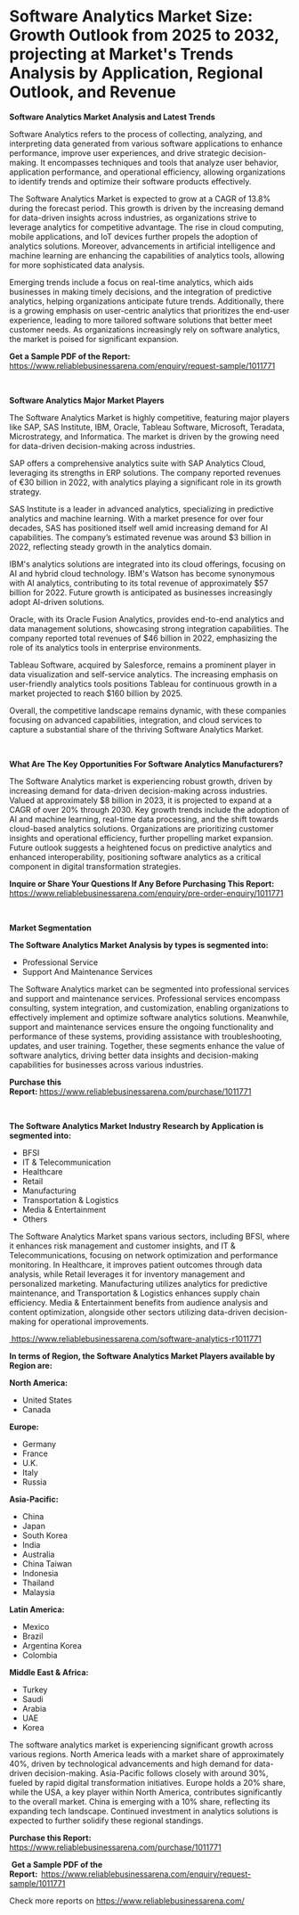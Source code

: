 <p><h1>Software Analytics Market Size: Growth Outlook from 2025 to 2032, projecting at Market's Trends Analysis by Application, Regional Outlook, and Revenue</h1></p><p><strong>Software Analytics Market Analysis and Latest Trends</strong></p>
<p><p>Software Analytics refers to the process of collecting, analyzing, and interpreting data generated from various software applications to enhance performance, improve user experiences, and drive strategic decision-making. It encompasses techniques and tools that analyze user behavior, application performance, and operational efficiency, allowing organizations to identify trends and optimize their software products effectively.</p><p>The Software Analytics Market is expected to grow at a CAGR of 13.8% during the forecast period. This growth is driven by the increasing demand for data-driven insights across industries, as organizations strive to leverage analytics for competitive advantage. The rise in cloud computing, mobile applications, and IoT devices further propels the adoption of analytics solutions. Moreover, advancements in artificial intelligence and machine learning are enhancing the capabilities of analytics tools, allowing for more sophisticated data analysis.</p><p>Emerging trends include a focus on real-time analytics, which aids businesses in making timely decisions, and the integration of predictive analytics, helping organizations anticipate future trends. Additionally, there is a growing emphasis on user-centric analytics that prioritizes the end-user experience, leading to more tailored software solutions that better meet customer needs. As organizations increasingly rely on software analytics, the market is poised for significant expansion.</p></p>
<p><strong>Get a Sample PDF of the Report:&nbsp;</strong> <a href="https://www.reliablebusinessarena.com/enquiry/request-sample/1011771?utm_campaign=3169&utm_medium=2&utm_source=Github&utm_content=ia&utm_term=05032025&utm_id=software-analytics">https://www.reliablebusinessarena.com/enquiry/request-sample/1011771</a></p>
<p>&nbsp;</p>
<p><strong>Software Analytics Major Market Players</strong></p>
<p><p>The Software Analytics Market is highly competitive, featuring major players like SAP, SAS Institute, IBM, Oracle, Tableau Software, Microsoft, Teradata, Microstrategy, and Informatica. The market is driven by the growing need for data-driven decision-making across industries.</p><p>SAP offers a comprehensive analytics suite with SAP Analytics Cloud, leveraging its strengths in ERP solutions. The company reported revenues of €30 billion in 2022, with analytics playing a significant role in its growth strategy.</p><p>SAS Institute is a leader in advanced analytics, specializing in predictive analytics and machine learning. With a market presence for over four decades, SAS has positioned itself well amid increasing demand for AI capabilities. The company’s estimated revenue was around $3 billion in 2022, reflecting steady growth in the analytics domain.</p><p>IBM's analytics solutions are integrated into its cloud offerings, focusing on AI and hybrid cloud technology. IBM's Watson has become synonymous with AI analytics, contributing to its total revenue of approximately $57 billion for 2022. Future growth is anticipated as businesses increasingly adopt AI-driven solutions.</p><p>Oracle, with its Oracle Fusion Analytics, provides end-to-end analytics and data management solutions, showcasing strong integration capabilities. The company reported total revenues of $46 billion in 2022, emphasizing the role of its analytics tools in enterprise environments.</p><p>Tableau Software, acquired by Salesforce, remains a prominent player in data visualization and self-service analytics. The increasing emphasis on user-friendly analytics tools positions Tableau for continuous growth in a market projected to reach $160 billion by 2025.</p><p>Overall, the competitive landscape remains dynamic, with these companies focusing on advanced capabilities, integration, and cloud services to capture a substantial share of the thriving Software Analytics Market.</p></p>
<p>&nbsp;</p>
<p><strong>What Are The Key Opportunities For Software Analytics Manufacturers?</strong></p>
<p><p>The Software Analytics market is experiencing robust growth, driven by increasing demand for data-driven decision-making across industries. Valued at approximately $8 billion in 2023, it is projected to expand at a CAGR of over 20% through 2030. Key growth trends include the adoption of AI and machine learning, real-time data processing, and the shift towards cloud-based analytics solutions. Organizations are prioritizing customer insights and operational efficiency, further propelling market expansion. Future outlook suggests a heightened focus on predictive analytics and enhanced interoperability, positioning software analytics as a critical component in digital transformation strategies.</p></p>
<p><strong>Inquire or Share Your Questions If Any Before Purchasing This Report:</strong> <a href="https://www.reliablebusinessarena.com/enquiry/pre-order-enquiry/1011771?utm_campaign=3169&utm_medium=2&utm_source=Github&utm_content=ia&utm_term=05032025&utm_id=software-analytics">https://www.reliablebusinessarena.com/enquiry/pre-order-enquiry/1011771</a></p>
<p>&nbsp;</p>
<p><strong>Market Segmentation</strong></p>
<p><strong>The Software Analytics Market Analysis by types is segmented into:</strong></p>
<p><ul><li>Professional Service</li><li>Support And Maintenance Services</li></ul></p>
<p><p>The Software Analytics market can be segmented into professional services and support and maintenance services. Professional services encompass consulting, system integration, and customization, enabling organizations to effectively implement and optimize software analytics solutions. Meanwhile, support and maintenance services ensure the ongoing functionality and performance of these systems, providing assistance with troubleshooting, updates, and user training. Together, these segments enhance the value of software analytics, driving better data insights and decision-making capabilities for businesses across various industries.</p></p>
<p><strong>Purchase this Report:&nbsp;</strong><a href="https://www.reliablebusinessarena.com/purchase/1011771?utm_campaign=3169&utm_medium=2&utm_source=Github&utm_content=ia&utm_term=05032025&utm_id=software-analytics">https://www.reliablebusinessarena.com/purchase/1011771</a></p>
<p>&nbsp;</p>
<p><strong>The Software Analytics Market Industry Research by Application is segmented into:</strong></p>
<p><ul><li>BFSI</li><li>IT & Telecommunication</li><li>Healthcare</li><li>Retail</li><li>Manufacturing</li><li>Transportation & Logistics</li><li>Media & Entertainment</li><li>Others</li></ul></p>
<p><p>The Software Analytics Market spans various sectors, including BFSI, where it enhances risk management and customer insights, and IT & Telecommunications, focusing on network optimization and performance monitoring. In Healthcare, it improves patient outcomes through data analysis, while Retail leverages it for inventory management and personalized marketing. Manufacturing utilizes analytics for predictive maintenance, and Transportation & Logistics enhances supply chain efficiency. Media & Entertainment benefits from audience analysis and content optimization, alongside other sectors utilizing data-driven decision-making for operational improvements.</p></p>
<p><a href="https://www.reliablebusinessarena.com/software-analytics-r1011771?utm_campaign=3169&utm_medium=2&utm_source=Github&utm_content=ia&utm_term=05032025&utm_id=software-analytics">&nbsp;https://www.reliablebusinessarena.com/software-analytics-r1011771</a></p>
<p><strong>In terms of Region, the Software Analytics Market Players available by Region are:</strong></p>
<p>
    <p> <strong> North America: </strong>
        <ul>
            <li>United States</li>
            <li>Canada</li>
        </ul>
        </p> 
    <p> <strong> Europe: </strong>
        <ul>
            <li>Germany</li>
            <li>France</li>
            <li>U.K.</li>
            <li>Italy</li>
            <li>Russia</li>
        </ul>
        </p> 
    <p> <strong> Asia-Pacific: </strong>
        <ul>
            <li>China</li>
            <li>Japan</li>
            <li>South Korea</li>
            <li>India</li>
            <li>Australia</li>
            <li>China Taiwan</li>
            <li>Indonesia</li>
            <li>Thailand</li>
            <li>Malaysia</li>
        </ul>
        </p> 
    <p> <strong> Latin America: </strong>
        <ul>
            <li>Mexico</li>
            <li>Brazil</li>
            <li>Argentina Korea</li>
            <li>Colombia</li>
        </ul>
        </p> 
    <p> <strong> Middle East & Africa: </strong>
        <ul>
            <li>Turkey</li>
            <li>Saudi</li>
            <li>Arabia</li>
            <li>UAE</li>
            <li>Korea</li>
        </ul>
    </p>
    </p>
<p><p>The software analytics market is experiencing significant growth across various regions. North America leads with a market share of approximately 40%, driven by technological advancements and high demand for data-driven decision-making. Asia-Pacific follows closely with around 30%, fueled by rapid digital transformation initiatives. Europe holds a 20% share, while the USA, a key player within North America, contributes significantly to the overall market. China is emerging with a 10% share, reflecting its expanding tech landscape. Continued investment in analytics solutions is expected to further solidify these regional standings.</p></p>
<p><strong>Purchase this Report: </strong><a href="https://www.reliablebusinessarena.com/purchase/1011771?utm_campaign=3169&utm_medium=2&utm_source=Github&utm_content=ia&utm_term=05032025&utm_id=software-analytics">https://www.reliablebusinessarena.com/purchase/1011771</a></p>
<p>&nbsp;<strong>Get a Sample PDF of the Report:&nbsp;&nbsp;</strong><a href="https://www.reliablebusinessarena.com/enquiry/request-sample/1011771?utm_campaign=3169&utm_medium=2&utm_source=Github&utm_content=ia&utm_term=05032025&utm_id=software-analytics">https://www.reliablebusinessarena.com/enquiry/request-sample/1011771</a></p>
<p><strong></strong></p>
<p>Check more reports on <a href="https://www.reliablebusinessarena.com/?utm_campaign=3169&utm_medium=2&utm_source=Github&utm_content=ia&utm_term=05032025&utm_id=software-analytics">https://www.reliablebusinessarena.com/</a></p>
